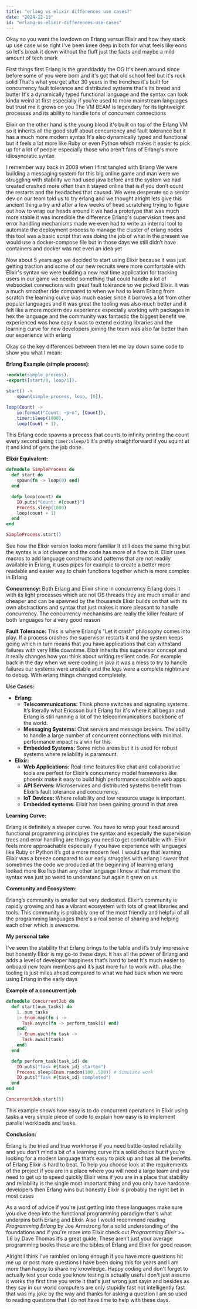 ```yaml
---
title: "erlang vs elixir differences use cases?"
date: "2024-12-13"
id: "erlang-vs-elixir-differences-use-cases"
---
```


Okay so you want the lowdown on Erlang versus Elixir and how they stack up use case wise right I've been knee deep in both for what feels like eons so let's break it down without the fluff just the facts and maybe a mild amount of tech snark

First things first Erlang is the granddaddy the OG It's been around since before some of you were born and it's got that old school feel but it's rock solid That's what you get after 30 years in the trenches it's built for concurrency fault tolerance and distributed systems that's its bread and butter It's a dynamically typed functional language and the syntax can look kinda weird at first especially if you're used to more mainstream languages but trust me it grows on you The VM BEAM is legendary for its lightweight processes and its ability to handle tons of concurrent connections

Elixir on the other hand is the young blood it's built on top of the Erlang VM so it inherits all the good stuff about concurrency and fault tolerance but it has a much more modern syntax It's also dynamically typed and functional but it feels a lot more like Ruby or even Python which makes it easier to pick up for a lot of people especially those who aren't fans of Erlang's more idiosyncratic syntax

I remember way back in 2008 when I first tangled with Erlang We were building a messaging system for this big online game and man were we struggling with stability we had used java before and the system we had created crashed more often than it stayed online that is if you don’t count the restarts and the headaches that caused. We were desperate so a senior dev on our team told us to try erlang and we thought alright lets give this ancient thing a try and after a few weeks of head scratching trying to figure out how to wrap our heads around it we had a prototype that was much more stable it was incredible the difference Erlang's supervision trees and error handling mechanisms made we even had to write an internal tool to automate the deployment process to manage the cluster of erlang nodes this tool was a basic script that was doing the job of what in the present we would use a docker-compose file but in those days we still didn’t have containers and docker was not even an idea yet

Now about 5 years ago we decided to start using Elixir because it was just getting traction and some of our new recruits were more comfortable with Elixir's syntax we were building a new real time application for tracking users in our game we needed something that could handle a lot of websocket connections with great fault tolerance so we picked Elixir. It was a much smoother ride compared to when we had to learn Erlang from scratch the learning curve was much easier since it borrows a lot from other popular languages and it was great the tooling was also much better and it felt like a more modern dev experience especially working with packages in hex the language and the community was fantastic the biggest benefit we experienced was how easy it was to extend existing libraries and the learning curve for new developers joining the team was also far better than our experience with erlang

Okay so the key differences between them let me lay down some code to show you what I mean:

**Erlang Example (simple process):**

```erlang
-module(simple_process).
-export([start/0, loop/1]).

start() ->
    spawn(simple_process, loop, [0]).

loop(Count) ->
    io:format("Count: ~p~n", [Count]),
    timer:sleep(1000),
    loop(Count + 1).
```

This Erlang code spawns a process that counts to infinity printing the count every second using `timer:sleep/1` it's pretty straightforward if you squint at it and kind of gets the job done.

**Elixir Equivalent:**

```elixir
defmodule SimpleProcess do
  def start do
    spawn(fn -> loop(0) end)
  end

  defp loop(count) do
    IO.puts("Count: #{count}")
    Process.sleep(1000)
    loop(count + 1)
  end
end

SimpleProcess.start()
```

See how the Elixir version looks more familiar It still does the same thing but the syntax is a lot cleaner and the code has more of a flow to it. Elixir uses macros to add language constructs and patterns that are not readily available in Erlang, it uses pipes for example to create a better more readable and easier way to chain functions together which is more complex in Erlang

**Concurrency:** Both Erlang and Elixir shine in concurrency Erlang does it with its light processes which are not OS threads they are much smaller and cheaper and can be spawned by the thousands Elixir builds on that with its own abstractions and syntax that just makes it more pleasant to handle concurrency. The concurrency mechanisms are really the killer feature of both languages for a very good reason

**Fault Tolerance:** This is where Erlang's "Let it crash" philosophy comes into play. If a process crashes the supervisor restarts it and the system keeps going which in turn means that you have applications that can withstand failures with very little downtime. Elixir inherits this supervisor concept and it really changes how you think about writing resilient code. For example back in the day when we were coding in java it was a mess to try to handle failures our systems were unstable and the logs were a complete nightmare to debug. With erlang things changed completely.

**Use Cases:**

*   **Erlang:**
    *   **Telecommunications:** Think phone switches and signaling systems. It’s literally what Ericsson built Erlang for it's where it all began and Erlang is still running a lot of the telecommunications backbone of the world.
    *   **Messaging Systems:** Chat servers and message brokers. The ability to handle a large number of concurrent connections with minimal performance impact is a win for this
    *   **Embedded Systems:** Some niche areas but it is used for robust systems where reliability is paramount.
*   **Elixir:**
    *   **Web Applications:** Real-time features like chat and collaborative tools are perfect for Elixir’s concurrency model frameworks like phoenix make it easy to build high performance scalable web apps.
    *   **API Servers:** Microservices and distributed systems benefit from Elixir’s fault tolerance and concurrency.
    *   **IoT Devices:** Where reliability and low resource usage is important.
    *   **Embedded systems:** Elixir has been gaining ground in that area

**Learning Curve:**

Erlang is definitely a steeper curve. You have to wrap your head around functional programming principles the syntax and especially the supervision trees and error handling are things you need to get comfortable with. Elixir feels more approachable especially if you have experience with languages like Ruby or Python it’s got a more modern feel. I would say that learning Elixir was a breeze compared to our early struggles with erlang I swear that sometimes the code we produced at the beginning of learning erlang looked more like lisp than any other language I knew at that moment the syntax was just so weird to understand but again it grew on us

**Community and Ecosystem:**

Erlang’s community is smaller but very dedicated. Elixir’s community is rapidly growing and has a vibrant ecosystem with lots of great libraries and tools. This community is probably one of the most friendly and helpful of all the programming languages there's a real sense of sharing and helping each other which is awesome.

**My personal take**

I've seen the stability that Erlang brings to the table and it’s truly impressive but honestly Elixir is my go-to these days. It has all the power of Erlang and adds a level of developer happiness that’s hard to beat It's much easier to onboard new team members and it’s just more fun to work with. plus the tooling is just miles ahead compared to what we had back when we were using Erlang in the early days

**Example of a concurrent job**

```elixir
defmodule ConcurrentJob do
  def start(num_tasks) do
    1..num_tasks
    |> Enum.map(fn i ->
      Task.async(fn -> perform_task(i) end)
    end)
    |> Enum.each(fn task ->
      Task.await(task)
    end)
  end

  defp perform_task(task_id) do
    IO.puts("Task #{task_id} started")
    Process.sleep(Enum.random(100..500)) # Simulate work
    IO.puts("Task #{task_id} completed")
  end
end

ConcurrentJob.start(5)
```

This example shows how easy is to do concurrent operations in Elixir using tasks a very simple piece of code to explain how easy is to implement parallel workloads and tasks.

**Conclusion:**

Erlang is the tried and true workhorse if you need battle-tested reliability and you don't mind a bit of a learning curve it’s a solid choice but if you’re looking for a modern language that’s easy to pick up and has all the benefits of Erlang Elixir is hard to beat. To help you choose look at the requirements of the project if you are in a place where you will need a large team and you need to get up to speed quickly Elixir wins if you are in a place that stability and reliability is the single most important thing and you only have hardcore developers then Erlang wins but honestly Elixir is probably the right bet in most cases

As a word of advice if you're just getting into these languages make sure you dive deep into the functional programming paradigm that's what underpins both Erlang and Elixir. Also I would recommend reading *Programming Erlang* by Joe Armstrong for a solid understanding of the foundations and if you're more into Elixir check out *Programming Elixir >= 1.6* by Dave Thomas it’s a great guide. These aren’t just your average programming books these are the bibles of Erlang and Elixir for good reason

Alright I think I've rambled on long enough if you have more questions hit me up or post more questions I have been doing this for years and I am more than happy to share my knowledge. Happy coding and don't forget to actually test your code you know testing is actually useful don't just assume it works the first time you write it that's just wrong just sayin and besides as they say in our world computers are only stupidly fast not intelligently fast that was my joke by the way and thanks for asking a question I am so used to reading questions that I do not have time to help with these days.
